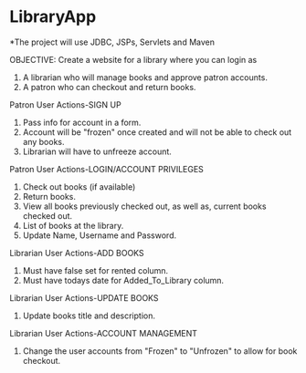 # LibraryApp

*The project will use JDBC, JSPs, Servlets and Maven

OBJECTIVE: Create a website for a library where you can login as 
  1. A librarian who will manage books and approve patron accounts.
  2. A patron who can checkout and return books.
  
Patron User Actions-SIGN UP
  1. Pass info for account in a form.
  2. Account will be "frozen" once created and will not be able to check out any books.
  3. Librarian will have to unfreeze account.

Patron User Actions-LOGIN/ACCOUNT PRIVILEGES
  1. Check out books (if available)
  2. Return books.
  3. View all books previously checked out, as well as, current books checked out.
  4. List of books at the library.
  5. Update Name, Username and Password.
  
  
Librarian User Actions-ADD BOOKS
  1. Must have false set for rented column.
  2. Must have todays date for Added_To_Library column.
  
Librarian User Actions-UPDATE BOOKS
  1. Update books title and description.
  
Librarian User Actions-ACCOUNT MANAGEMENT
  1. Change the user accounts from "Frozen" to "Unfrozen" to allow for book checkout.
  
  
